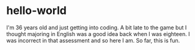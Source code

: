 # hello-world
I'm 36 years old and just getting into coding. A bit late to the game but I thought majoring in English was a good idea back when I was eighteen. I was incorrect in that assessment and so here I am. So far, this is fun. 
